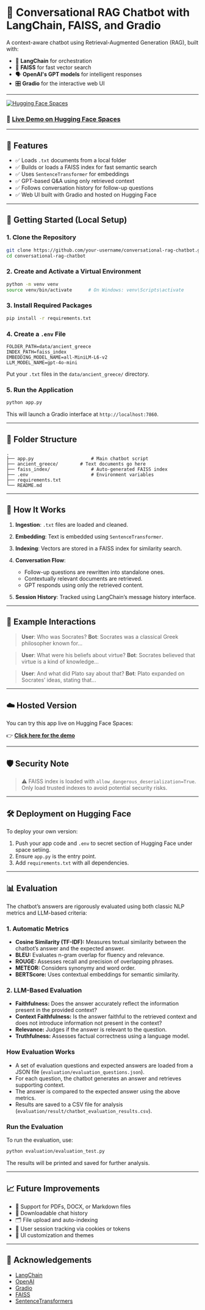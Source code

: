 # 🧠 Conversational RAG Chatbot with LangChain, FAISS, and Gradio

A context-aware chatbot using Retrieval-Augmented Generation (RAG), built with:

- 🔗 **LangChain** for orchestration
- 🧠 **FAISS** for fast vector search
- 🗣️ **OpenAI's GPT models** for intelligent responses
- 🎛️ **Gradio** for the interactive web UI

---

[![Hugging Face Spaces](https://img.shields.io/badge/🤗%20HuggingFace-Demo-blueviolet?logo=huggingface&logoColor=white)](https://huggingface.co/spaces/Nishthaaa/langchain_openai_rag_chatbot)

### 🔗 [Live Demo on Hugging Face Spaces](https://huggingface.co/spaces/Nishthaaa/langchain_openai_rag_chatbot)

---

## 📁 Features

- ✅ Loads `.txt` documents from a local folder
- ✅ Builds or loads a FAISS index for fast semantic search
- ✅ Uses `SentenceTransformer` for embeddings
- ✅ GPT-based Q&A using only retrieved context
- ✅ Follows conversation history for follow-up questions
- ✅ Web UI built with Gradio and hosted on Hugging Face

---

## 🚀 Getting Started (Local Setup)

### 1. Clone the Repository

```bash
git clone https://github.com/your-username/conversational-rag-chatbot.git
cd conversational-rag-chatbot
````

### 2. Create and Activate a Virtual Environment

```bash
python -m venv venv
source venv/bin/activate      # On Windows: venv\Scripts\activate
```

### 3. Install Required Packages

```bash
pip install -r requirements.txt
```

### 4. Create a `.env` File

```env
FOLDER_PATH=data/ancient_greece
INDEX_PATH=faiss_index
EMBEDDING_MODEL_NAME=all-MiniLM-L6-v2
LLM_MODEL_NAME=gpt-4o-mini
```

Put your `.txt` files in the `data/ancient_greece/` directory.

### 5. Run the Application

```bash
python app.py
```

This will launch a Gradio interface at `http://localhost:7860`.

---

## 📂 Folder Structure

```
.
├── app.py                     # Main chatbot script
├── ancient_greece/        # Text documents go here
├── faiss_index/               # Auto-generated FAISS index
├── .env                       # Environment variables
├── requirements.txt
└── README.md
```

---

## 🧠 How It Works

1. **Ingestion**: `.txt` files are loaded and cleaned.
2. **Embedding**: Text is embedded using `SentenceTransformer`.
3. **Indexing**: Vectors are stored in a FAISS index for similarity search.
4. **Conversation Flow**:

   * Follow-up questions are rewritten into standalone ones.
   * Contextually relevant documents are retrieved.
   * GPT responds using only the retrieved content.
5. **Session History**: Tracked using LangChain’s message history interface.

---

## 💬 Example Interactions

> **User**: Who was Socrates?
> **Bot**: Socrates was a classical Greek philosopher known for...

> **User**: What were his beliefs about virtue?
> **Bot**: Socrates believed that virtue is a kind of knowledge...

> **User**: And what did Plato say about that?
> **Bot**: Plato expanded on Socrates’ ideas, stating that...

---

## ☁️ Hosted Version

You can try this app live on Hugging Face Spaces:

👉 [**Click here for the demo**](https://huggingface.co/spaces/Nishthaaa/langchain_openai_rag_chatbot)

---

## 🛡️ Security Note

> ⚠️ FAISS index is loaded with `allow_dangerous_deserialization=True`.
> Only load trusted indexes to avoid potential security risks.

---

## 🛠️ Deployment on Hugging Face

To deploy your own version:

1. Push your app code and `.env` to secret section of Hugging Face under space setiing.
2. Ensure `app.py` is the entry point.
3. Add `requirements.txt` with all dependencies.

---

## 📊 Evaluation

The chatbot’s answers are rigorously evaluated using both classic NLP metrics and LLM-based criteria:

### 1. **Automatic Metrics**
- **Cosine Similarity (TF-IDF):** Measures textual similarity between the chatbot’s answer and the expected answer.
- **BLEU:** Evaluates n-gram overlap for fluency and relevance.
- **ROUGE:** Assesses recall and precision of overlapping phrases.
- **METEOR:** Considers synonymy and word order.
- **BERTScore:** Uses contextual embeddings for semantic similarity.

### 2. **LLM-Based Evaluation**
- **Faithfulness:** Does the answer accurately reflect the information present in the provided context?
- **Context Faithfulness:** Is the answer faithful to the retrieved context and does not introduce information not present in the context?
- **Relevance:** Judges if the answer is relevant to the question.
- **Truthfulness:** Assesses factual correctness using a language model.

### **How Evaluation Works**
- A set of evaluation questions and expected answers are loaded from a JSON file (`evaluation/evaluation_questions.json`).
- For each question, the chatbot generates an answer and retrieves supporting context.
- The answer is compared to the expected answer using the above metrics.
- Results are saved to a CSV file for analysis (`evaluation/result/chatbot_evaluation_results.csv`).

### **Run the Evaluation**
To run the evaluation, use:
```bash
python evaluation/evaluation_test.py
```
The results will be printed and saved for further analysis.



---

## 📈 Future Improvements

* 🔄 Support for PDFs, DOCX, or Markdown files
* 🧾 Downloadable chat history
* 🗂️ File upload and auto-indexing
* 🔐 User session tracking via cookies or tokens
* 🎨 UI customization and themes

---

## 🙌 Acknowledgements

* [LangChain](https://www.langchain.com/)
* [OpenAI](https://platform.openai.com/)
* [Gradio](https://gradio.app/)
* [FAISS](https://github.com/facebookresearch/faiss)
* [SentenceTransformers](https://www.sbert.net/)